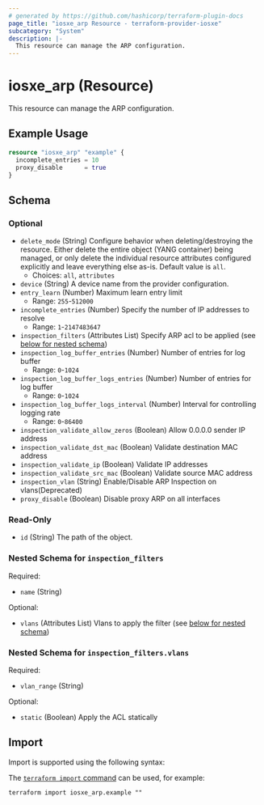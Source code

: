 ```yaml
---
# generated by https://github.com/hashicorp/terraform-plugin-docs
page_title: "iosxe_arp Resource - terraform-provider-iosxe"
subcategory: "System"
description: |-
  This resource can manage the ARP configuration.
---
```


# iosxe_arp (Resource)

This resource can manage the ARP configuration.

## Example Usage

```terraform
resource "iosxe_arp" "example" {
  incomplete_entries = 10
  proxy_disable      = true
}
```

<!-- schema generated by tfplugindocs -->
## Schema

### Optional

- `delete_mode` (String) Configure behavior when deleting/destroying the resource. Either delete the entire object (YANG container) being managed, or only delete the individual resource attributes configured explicitly and leave everything else as-is. Default value is `all`.
  - Choices: `all`, `attributes`
- `device` (String) A device name from the provider configuration.
- `entry_learn` (Number) Maximum learn entry limit
  - Range: `255`-`512000`
- `incomplete_entries` (Number) Specify the number of IP addresses to resolve
  - Range: `1`-`2147483647`
- `inspection_filters` (Attributes List) Specify ARP acl to be applied (see [below for nested schema](#nestedatt--inspection_filters))
- `inspection_log_buffer_entries` (Number) Number of entries for log buffer
  - Range: `0`-`1024`
- `inspection_log_buffer_logs_entries` (Number) Number of entries for log buffer
  - Range: `0`-`1024`
- `inspection_log_buffer_logs_interval` (Number) Interval for controlling logging rate
  - Range: `0`-`86400`
- `inspection_validate_allow_zeros` (Boolean) Allow 0.0.0.0 sender IP address
- `inspection_validate_dst_mac` (Boolean) Validate destination MAC address
- `inspection_validate_ip` (Boolean) Validate IP addresses
- `inspection_validate_src_mac` (Boolean) Validate source MAC address
- `inspection_vlan` (String) Enable/Disable ARP Inspection on vlans(Deprecated)
- `proxy_disable` (Boolean) Disable proxy ARP on all interfaces

### Read-Only

- `id` (String) The path of the object.

<a id="nestedatt--inspection_filters"></a>
### Nested Schema for `inspection_filters`

Required:

- `name` (String)

Optional:

- `vlans` (Attributes List) Vlans to apply the filter (see [below for nested schema](#nestedatt--inspection_filters--vlans))

<a id="nestedatt--inspection_filters--vlans"></a>
### Nested Schema for `inspection_filters.vlans`

Required:

- `vlan_range` (String)

Optional:

- `static` (Boolean) Apply the ACL statically

## Import

Import is supported using the following syntax:

The [`terraform import` command](https://developer.hashicorp.com/terraform/cli/commands/import) can be used, for example:

```shell
terraform import iosxe_arp.example ""
```
